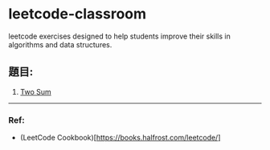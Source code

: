 # leetcode-classroom
leetcode exercises designed to help students improve their skills in algorithms and data structures.


## 題目:
1. [Two Sum](https://github.com/KotlinBackend/leetcode-classroom/blob/main/docs/two-sum.md)


















---
### Ref:
- (LeetCode Cookbook)[https://books.halfrost.com/leetcode/]